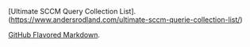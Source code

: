 [Ultimate SCCM Query Collection List].(https://www.andersrodland.com/ultimate-sccm-querie-collection-list/)

[GitHub Flavored Markdown](https://guides.github.com/features/mastering-markdown/).
